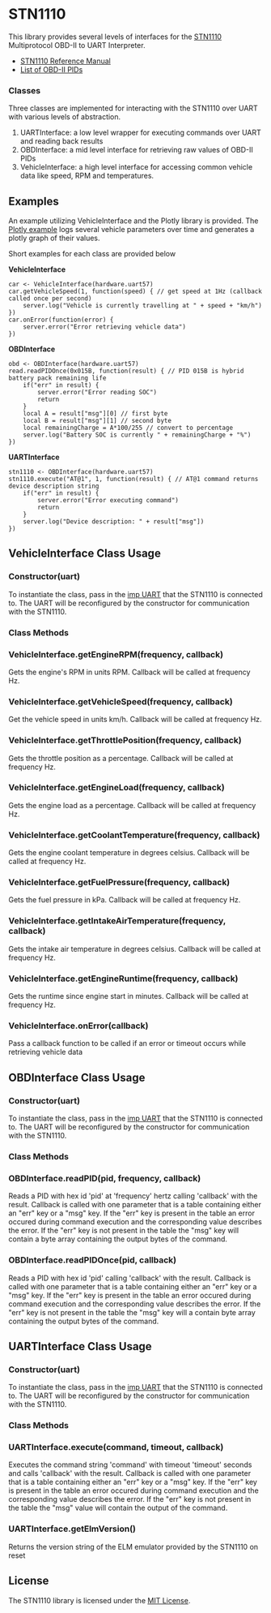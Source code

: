 # STN1110

This library provides several levels of interfaces for the [STN1110](https://www.scantool.net/stn1110.html) Multiprotocol OBD-II to UART Interpreter.

- [STN1110 Reference Manual](https://www.scantool.net/scantool/downloads/98/stn1100-frpm.pdf)
- [List of OBD-II PIDs](http://en.wikipedia.org/wiki/OBD-II_PIDs)

### Classes

Three classes are implemented for interacting with the STN1110 over UART with various levels of abstraction.

1. UARTInterface: a low level wrapper for executing commands over UART and reading back results
2. OBDInterface: a mid level interface for retrieving raw values of OBD-II PIDs
3. VehicleInterface: a high level interface for accessing common vehicle data like speed, RPM and temperatures.

## Examples

An example utilizing VehicleInterface and the Plotly library is provided. The [Plotly example](examples/plotly) logs several vehicle parameters over time and generates a plotly graph of their values.

Short examples for each class are provided below

**VehicleInterface**

```squirrel
car <- VehicleInterface(hardware.uart57)
car.getVehicleSpeed(1, function(speed) { // get speed at 1Hz (callback called once per second)
	server.log("Vehicle is currently travelling at " + speed + "km/h")
})
car.onError(function(error) {
	server.error("Error retrieving vehicle data")
})
```

**OBDInterface**

```squirrel
obd <- OBDInterface(hardware.uart57)
read.readPIDOnce(0x015B, function(result) { // PID 015B is hybrid battery pack remaining life
	if("err" in result) {
		server.error("Error reading SOC")
		return
	}
	local A = result["msg"][0] // first byte
	local B = result["msg"][1] // second byte
	local remainingCharge = A*100/255 // convert to percentage
	server.log("Battery SOC is currently " + remainingCharge + "%")
})
```

**UARTInterface**

```squirrel
stn1110 <- OBDInterface(hardware.uart57)
stn1110.execute("AT@1", 1, function(result) { // AT@1 command returns device description string
	if("err" in result) {
		server.error("Error executing command")
		return
	}
	server.log("Device description: " + result["msg"])
})
```

## VehicleInterface Class Usage

### Constructor(uart)
To instantiate the class, pass in the [imp UART](https://electricimp.com/docs/api/hardware/uart/) that the STN1110 is connected to. The UART will be reconfigured by the constructor for communication with the STN1110.

### Class Methods

### VehicleInterface.getEngineRPM(frequency, callback)
Gets the engine's RPM in units RPM. Callback will be called at frequency Hz.

### VehicleInterface.getVehicleSpeed(frequency, callback) 
Get the vehicle speed in units km/h. Callback will be called at frequency Hz.

### VehicleInterface.getThrottlePosition(frequency, callback) 
Gets the throttle position as a percentage. Callback will be called at frequency Hz.

### VehicleInterface.getEngineLoad(frequency, callback) 
Gets the engine load as a percentage. Callback will be called at frequency Hz.

### VehicleInterface.getCoolantTemperature(frequency, callback) 
Gets the engine coolant temperature in degrees celsius. Callback will be called at frequency Hz.

### VehicleInterface.getFuelPressure(frequency, callback) 
Gets the fuel pressure in kPa. Callback will be called at frequency Hz.

### VehicleInterface.getIntakeAirTemperature(frequency, callback) 
Gets the intake air temperature in degrees celsius. Callback will be called at frequency Hz.

### VehicleInterface.getEngineRuntime(frequency, callback) 
Gets the runtime since engine start in minutes. Callback will be called at frequency Hz.

### VehicleInterface.onError(callback)
Pass a callback function to be called if an error or timeout occurs while retrieving vehicle data

## OBDInterface Class Usage

### Constructor(uart)
To instantiate the class, pass in the [imp UART](https://electricimp.com/docs/api/hardware/uart/) that the STN1110 is connected to. The UART will be reconfigured by the constructor for communication with the STN1110.

### Class Methods

### OBDInterface.readPID(pid, frequency, callback)
Reads a PID with hex id 'pid' at 'frequency' hertz calling 'callback' with the result. Callback is called with one parameter that is a table containing either an "err" key or a "msg" key. If the "err" key is present in the table an error occured during command execution and the corresponding value describes the error. If the "err" key is not present in the table the "msg" key will contain a byte array containing the output bytes of the command.

### OBDInterface.readPIDOnce(pid, callback)
Reads a PID with hex id 'pid' calling 'callback' with the result. Callback is called with one parameter that is a table containing either an "err" key or a "msg" key. If the "err" key is present in the table an error occured during command execution and the corresponding value describes the error. If the "err" key is not present in the table the "msg" key will a contain byte array containing the output bytes of the command.

## UARTInterface Class Usage

### Constructor(uart)
To instantiate the class, pass in the [imp UART](https://electricimp.com/docs/api/hardware/uart/) that the STN1110 is connected to. The UART will be reconfigured by the constructor for communication with the STN1110.

### Class Methods

### UARTInterface.execute(command, timeout, callback)
Executes the command string 'command' with timeout 'timeout' seconds and calls 'callback' with the result. Callback is called with one parameter that is a table containing either an "err" key or a "msg" key. If the "err" key is present in the table an error occured during command execution and the corresponding value describes the error. If the "err" key is not present in the table the "msg" value will contain the output of the command.

### UARTInterface.getElmVersion()
Returns the version string of the ELM emulator provided by the STN1110 on reset


## License

The STN1110 library is licensed under the [MIT License](./LICENSE).
